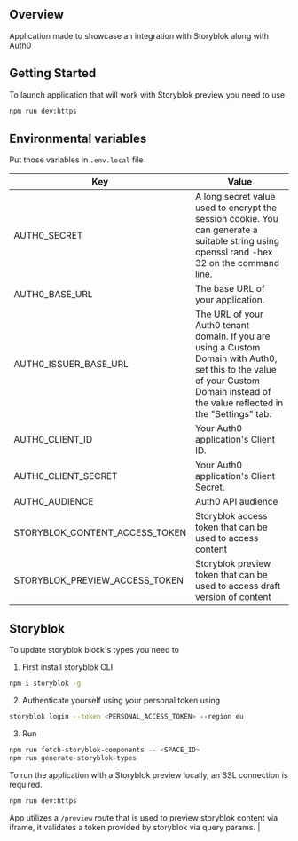 ## Overview

Application made to showcase an integration with Storyblok along with Auth0

## Getting Started

To launch application that will work with Storyblok preview you need to use

```bash
npm run dev:https
```

## Environmental variables

Put those variables in `.env.local` file

| Key                            | Value                                                                                                                                                                               |
|--------------------------------|-------------------------------------------------------------------------------------------------------------------------------------------------------------------------------------|
| AUTH0_SECRET                   | A long secret value used to encrypt the session cookie. You can generate a suitable string using openssl rand -hex 32 on the command line.                                          |
| AUTH0_BASE_URL                 | The base URL of your application.                                                                                                                                                   |
| AUTH0_ISSUER_BASE_URL          | The URL of your Auth0 tenant domain. If you are using a Custom Domain with Auth0, set this to the value of your Custom Domain instead of the value reflected in the "Settings" tab. |
| AUTH0_CLIENT_ID                | Your Auth0 application's Client ID.                                                                                                                                                 |
| AUTH0_CLIENT_SECRET            | Your Auth0 application's Client Secret.                                                                                                                                             |
| AUTH0_AUDIENCE                 | Auth0 API audience                                                                                                                                                                  |
| STORYBLOK_CONTENT_ACCESS_TOKEN | Storyblok access token that can be used to access content                                                                                                                           |
| STORYBLOK_PREVIEW_ACCESS_TOKEN | Storyblok preview token that can be used to access draft version of content                                                                                                         |

## Storyblok

To update storyblok block's types you need to

1. First install storyblok CLI
```bash
npm i storyblok -g
``` 
2. Authenticate yourself using your personal token using
```bash
storyblok login --token <PERSONAL_ACCESS_TOKEN> --region eu 
```
3. Run 
```bash
npm run fetch-storyblok-components -- <SPACE_ID>
npm run generate-storyblok-types
```

To run the application with a Storyblok preview locally, an SSL connection is required.
```bash
npm run dev:https
```

App utilizes a `/preview` route that is used to preview storyblok content via iframe, it validates a token provided by storyblok via query params.                                                                                                     |
